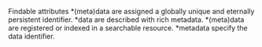 Findable attributes
*(meta)data are assigned a globally unique and eternally persistent identifier.
*data are described with rich metadata.
*(meta)data are registered or indexed in a searchable resource.
*metadata specify the data identifier.
